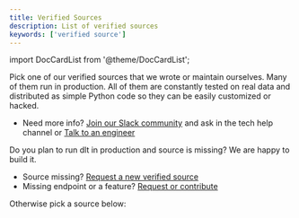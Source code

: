 ```yaml
---
title: Verified Sources
description: List of verified sources
keywords: ['verified source']
---
```

import DocCardList from '@theme/DocCardList';

Pick one of our verified sources that we wrote or maintain ourselves. Many of them run in production. All of them are constantly tested on real data and distributed as simple Python code so they can be easily customized or hacked.

* Need more info? [Join our Slack community](https://join.slack.com/t/dlthub-community/shared_invite/zt-1n5193dbq-rCBmJ6p~ckpSFK4hCF2dYA) and ask in the tech help channel or [Talk to an engineer](https://calendar.app.google/kiLhuMsWKpZUpfho6)

Do you plan to run dlt in production and source is missing? We are happy to build it.
* Source missing? [Request a new verified source](https://github.com/dlt-hub/verified-sources/issues/new?template=source-request.md)
* Missing endpoint or a feature? [Request or contribute](https://github.com/dlt-hub/verified-sources/issues/new?template=extend-a-source.md)

Otherwise pick a source below:

<DocCardList />